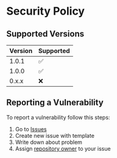 # Security Policy

## Supported Versions

| Version | Supported          |
|---------|--------------------|
| 1.0.1   | :white_check_mark: |
| 1.0.0   | :white_check_mark: |
| 0.x.x   | :x:                |

## Reporting a Vulnerability

To report a vulnerability follow this steps:
1. Go to [Issues](https://github.com/stbestichhh/flowly-api/issues)
2. Create new issue with template
3. Write down about problem
4. Assign [repository owner](https://github.com/stbestichhh) to your issue
